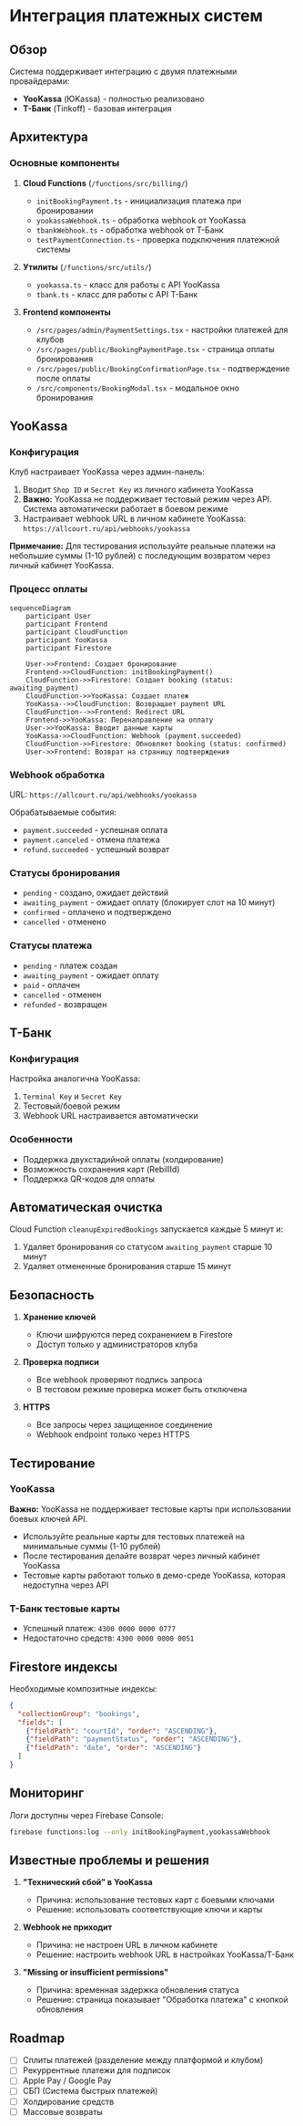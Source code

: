 # Интеграция платежных систем

## Обзор

Система поддерживает интеграцию с двумя платежными провайдерами:
- **YooKassa** (ЮKassa) - полностью реализовано
- **Т-Банк** (Tinkoff) - базовая интеграция

## Архитектура

### Основные компоненты

1. **Cloud Functions** (`/functions/src/billing/`)
   - `initBookingPayment.ts` - инициализация платежа при бронировании
   - `yookassaWebhook.ts` - обработка webhook от YooKassa
   - `tbankWebhook.ts` - обработка webhook от Т-Банк
   - `testPaymentConnection.ts` - проверка подключения платежной системы

2. **Утилиты** (`/functions/src/utils/`)
   - `yookassa.ts` - класс для работы с API YooKassa
   - `tbank.ts` - класс для работы с API Т-Банк

3. **Frontend компоненты**
   - `/src/pages/admin/PaymentSettings.tsx` - настройки платежей для клубов
   - `/src/pages/public/BookingPaymentPage.tsx` - страница оплаты бронирования
   - `/src/pages/public/BookingConfirmationPage.tsx` - подтверждение после оплаты
   - `/src/components/BookingModal.tsx` - модальное окно бронирования

## YooKassa

### Конфигурация

Клуб настраивает YooKassa через админ-панель:
1. Вводит `Shop ID` и `Secret Key` из личного кабинета YooKassa
2. **Важно:** YooKassa не поддерживает тестовый режим через API. Система автоматически работает в боевом режиме
3. Настраивает webhook URL в личном кабинете YooKassa: `https://allcourt.ru/api/webhooks/yookassa`

**Примечание:** Для тестирования используйте реальные платежи на небольшие суммы (1-10 рублей) с последующим возвратом через личный кабинет YooKassa.

### Процесс оплаты

```mermaid
sequenceDiagram
    participant User
    participant Frontend
    participant CloudFunction
    participant YooKassa
    participant Firestore
    
    User->>Frontend: Создает бронирование
    Frontend->>CloudFunction: initBookingPayment()
    CloudFunction->>Firestore: Создает booking (status: awaiting_payment)
    CloudFunction->>YooKassa: Создает платеж
    YooKassa-->>CloudFunction: Возвращает payment URL
    CloudFunction-->>Frontend: Redirect URL
    Frontend->>YooKassa: Перенаправление на оплату
    User->>YooKassa: Вводит данные карты
    YooKassa->>CloudFunction: Webhook (payment.succeeded)
    CloudFunction->>Firestore: Обновляет booking (status: confirmed)
    User->>Frontend: Возврат на страницу подтверждения
```

### Webhook обработка

URL: `https://allcourt.ru/api/webhooks/yookassa`

Обрабатываемые события:
- `payment.succeeded` - успешная оплата
- `payment.canceled` - отмена платежа
- `refund.succeeded` - успешный возврат

### Статусы бронирования

- `pending` - создано, ожидает действий
- `awaiting_payment` - ожидает оплату (блокирует слот на 10 минут)
- `confirmed` - оплачено и подтверждено
- `cancelled` - отменено

### Статусы платежа

- `pending` - платеж создан
- `awaiting_payment` - ожидает оплату
- `paid` - оплачен
- `cancelled` - отменен
- `refunded` - возвращен

## Т-Банк

### Конфигурация

Настройка аналогична YooKassa:
1. `Terminal Key` и `Secret Key`
2. Тестовый/боевой режим
3. Webhook URL настраивается автоматически

### Особенности

- Поддержка двухстадийной оплаты (холдирование)
- Возможность сохранения карт (RebillId)
- Поддержка QR-кодов для оплаты

## Автоматическая очистка

Cloud Function `cleanupExpiredBookings` запускается каждые 5 минут и:
1. Удаляет бронирования со статусом `awaiting_payment` старше 10 минут
2. Удаляет отмененные бронирования старше 15 минут

## Безопасность

1. **Хранение ключей**
   - Ключи шифруются перед сохранением в Firestore
   - Доступ только у администраторов клуба

2. **Проверка подписи**
   - Все webhook проверяют подпись запроса
   - В тестовом режиме проверка может быть отключена

3. **HTTPS**
   - Все запросы через защищенное соединение
   - Webhook endpoint только через HTTPS

## Тестирование

### YooKassa
**Важно:** YooKassa не поддерживает тестовые карты при использовании боевых ключей API.
- Используйте реальные карты для тестовых платежей на минимальные суммы (1-10 рублей)
- После тестирования делайте возврат через личный кабинет YooKassa
- Тестовые карты работают только в демо-среде YooKassa, которая недоступна через API

### Т-Банк тестовые карты
- Успешный платеж: `4300 0000 0000 0777`
- Недостаточно средств: `4300 0000 0000 0051`

## Firestore индексы

Необходимые композитные индексы:
```json
{
  "collectionGroup": "bookings",
  "fields": [
    {"fieldPath": "courtId", "order": "ASCENDING"},
    {"fieldPath": "paymentStatus", "order": "ASCENDING"},
    {"fieldPath": "date", "order": "ASCENDING"}
  ]
}
```

## Мониторинг

Логи доступны через Firebase Console:
```bash
firebase functions:log --only initBookingPayment,yookassaWebhook
```

## Известные проблемы и решения

1. **"Технический сбой" в YooKassa**
   - Причина: использование тестовых карт с боевыми ключами
   - Решение: использовать соответствующие ключи и карты

2. **Webhook не приходит**
   - Причина: не настроен URL в личном кабинете
   - Решение: настроить webhook URL в настройках YooKassa/Т-Банк

3. **"Missing or insufficient permissions"**
   - Причина: временная задержка обновления статуса
   - Решение: страница показывает "Обработка платежа" с кнопкой обновления

## Roadmap

- [ ] Сплиты платежей (разделение между платформой и клубом)
- [ ] Рекуррентные платежи для подписок
- [ ] Apple Pay / Google Pay
- [ ] СБП (Система быстрых платежей)
- [ ] Холдирование средств
- [ ] Массовые возвраты